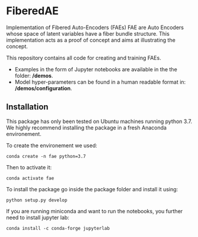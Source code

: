 # FiberedAE
Implementation of Fibered Auto-Encoders (FAEs)
FAE are Auto Encoders whose space of latent variables have a fiber bundle structure. This implementation acts as a proof of concept and aims at illustrating the concept.
    
This repository contains all code for creating and training FAEs.

  * Examples in the form of Jupyter notebooks are available in the the folder: **/demos**.
  * Model hyper-parameters can be found in a human readable format in: **/demos/configuration**.

## Installation

This package has only been tested on Ubuntu machines running python 3.7. We highly recommend installing the package in a fresh Anaconda environement.

To create the environement we used:

```conda create -n fae python=3.7```

Then to activate it:

```conda activate fae```

To install the package go inside the package folder and install it using:

```python setup.py develop```

If you are running miniconda and want to run the notebooks, you further need to install jupyter lab:

```conda install -c conda-forge jupyterlab```
